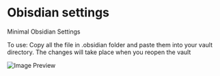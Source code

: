 # Obisdian settings
Minimal Obsidian Settings 

To use: Copy all the file in .obsidian folder and paste them into your vault directory.
The changes will take place when you reopen the vault


![Image Preview](https://i.ibb.co/GnPZzY8/Screenshot-2023-04-17-101053.png)

